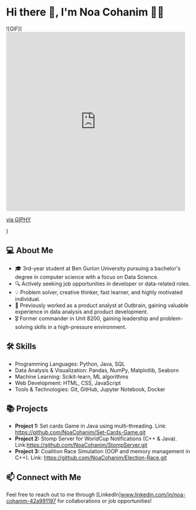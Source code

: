 # Hi there 👋, I'm Noa Cohanim 👨‍💻

![GIF](<iframe src="https://giphy.com/embed/Cmr1OMJ2FN0B2" width="480" height="480" frameBorder="0" class="giphy-embed" allowFullScreen></iframe><p><a href="https://giphy.com/gifs/hello-Cmr1OMJ2FN0B2">via GIPHY</a></p>)

## 💻 About Me

- 🎓 3rd-year student at Ben Gurion University pursuing a bachelor's degree in computer science with a focus on Data Science.
- 🔍 Actively seeking job opportunities in developer or data-related roles.
- 💡 Problem solver, creative thinker, fast learner, and highly motivated individual.
- 💼 Previously worked as a product analyst at Outbrain, gaining valuable experience in data analysis and product development.
- 🎖️ Former commander in Unit 8200, gaining leadership and problem-solving skills in a high-pressure environment.



## 🛠️ Skills

- Programming Languages: Python, Java, SQL
- Data Analysis & Visualization: Pandas, NumPy, Matplotlib, Seaborn
- Machine Learning: Scikit-learn, ML algorithms 
- Web Development: HTML, CSS, JavaScript
- Tools & Technologies: Git, GitHub, Jupyter Notebook, Docker

## 📚 Projects

- **Project 1:** Set cards Game in Java using multi-threading. Link: https://github.com/NoaCohanim/Set-Cards-Game.git
- **Project 2:** Stomp Server for WorldCup Notifications (C++ & Java). Link:https://github.com/NoaCohanim/StompServer.git
- **Project 3:** Coalition Race Simulation (OOP and memory management in C++). Link: https://github.com/NoaCohanim/Election-Race.git

## 📫 Connect with Me

Feel free to reach out to me through [LinkedIn]www.linkedin.com/in/noa-cohanim-42a991197 for collaborations or job opportunities!

